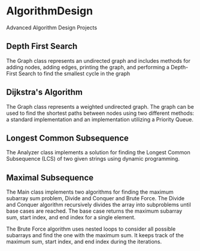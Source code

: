 # AlgorithmDesign
Advanced Algorithm Design Projects

## Depth First Search
The Graph class represents an undirected graph and includes methods for adding nodes, adding edges, printing the graph, and performing a Depth-First Search to find the smallest cycle in the graph

## Dijkstra's Algorithm
The Graph class represents a weighted undirected graph. The graph can be used to find the shortest paths between nodes using two different methods: a standard implementation and an implementation utilizing a Priority Queue.

## Longest Common Subsequence 
The Analyzer class implements a solution for finding the Longest Common Subsequence (LCS) of two given strings using dynamic programming.

## Maximal Subsequence
The Main class implements two algorithms for finding the maximum subarray sum problem, Divide and Conquer and Brute Force. The Divide and Conquer algorithm recursively divides the array into subproblems until base cases are reached.
The base case returns the maximum subarray sum, start index, and end index for a single element.

The Brute Force algorithm uses nested loops to consider all possible subarrays and find the one with the maximum sum. It keeps track of the maximum sum, start index, and end index during the iterations.

